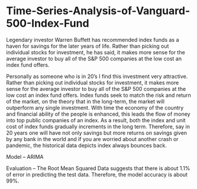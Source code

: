 # Time-Series-Analysis-of-Vanguard-500-Index-Fund

Legendary investor Warren Buffett has recommended index funds as a haven for savings for the later years of life. Rather than picking out individual stocks for investment, he has said, it makes more sense for the average investor to buy all of the S&P 500 companies at the low cost an index fund offers.

Personally as someone who is in 20’s I find this investment very attractive. Rather than picking out individual stocks for investment, it makes more sense for the average investor to buy all of the S&P 500 companies at the low cost an index fund offers. Index funds seek to match the risk and return of the market, on the theory that in the long-term, the market will outperform any single investment. With time the economy of the country and financial ability of the people is enhanced, this leads the flow of money into top public companies of an index. As a result, both the index and unit cost of index funds gradually increments in the long term. Therefore, say in 20 years one will have not only savings but more returns on savings given by any bank in the world and if you are worried about another crash or pandemic, the historical data depicts index always bounces back.

Model – ARIMA

Evaluation – The Root Mean Squared Data suggests that there is about 1.1% of error in predicting the test data. Therefore, the model accuracy is about 99%.
